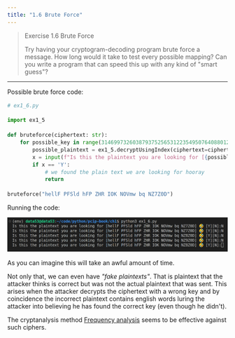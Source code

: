 ```yaml
---
title: "1.6 Brute Force"
---
```


> Exercise 1.6 Brute Force
> 
> Try having your cryptogram-decoding program brute force a message. 
> How long would it take to test every possible mapping? Can you write a program that 
> can speed this up with any kind of "smart guess"? 

--------------------------------

Possible brute force code:

```python
# ex1_6.py

import ex1_5

def bruteforce(ciphertext: str): 
    for possible_key in range(31469973260387937525653122354950764088012280797258232192163168247821107200000000000000):
        possible_plaintext = ex1_5.decryptUsingIndex(ciphertext=ciphertext, key=possible_key)
        x = input(f"Is this the plaintext you are looking for [{possible_plaintext}] 🤣 [Y][N]:")
        if x == 'Y': 
            # we found the plain text we are looking for hooray
            return 

bruteforce("hellF PFSld hFP ZHR IOK NOVmw bq NZ7Z0D")
```

Running the code: 

<img src="pic_for_ex1.6_1.png">

As you can imagine this will take an awful amount of time. 

Not only that, we can even have _"fake plaintexts"_. That is plaintext that the attacker thinks is
correct but was not the actual plaintext that was sent. This arises when the attacker decrypts the 
ciphertext with a wrong key and by coincidence the incorrect plaintext contains english words 
luring the attacker into believing he has found the correct key (even though he didn't). 

The cryptanalysis method [Frequency analysis](https://en.wikipedia.org/wiki/Frequency_analysis ) seems 
to be effective against such ciphers.
